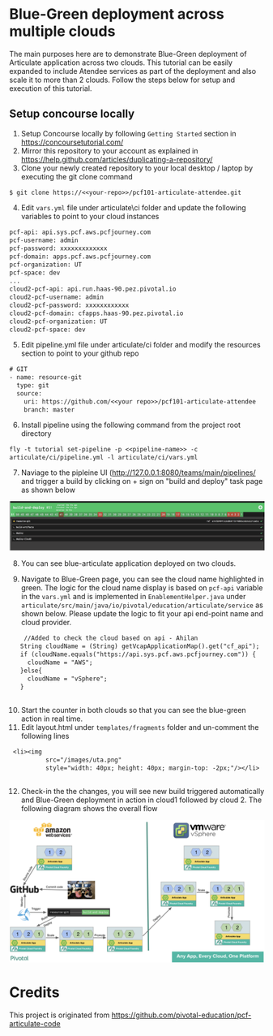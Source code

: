 
# Blue-Green deployment across multiple clouds

The main purposes here are to demonstrate Blue-Green deployment of Articulate application across two clouds. This tutorial can be easily expanded to include Atendee services as part of the deployment and also scale it to more than 2 clouds. Follow the steps below for setup and execution of this tutorial.

## Setup concourse locally

  1. Setup Concourse locally by following `Getting Started` section in https://concoursetutorial.com/ 
  2. Mirror this repository to your account as explained in https://help.github.com/articles/duplicating-a-repository/
  3. Clone your newly created repository to your local desktop / laptop by executing the git clone command

```
$ git clone https://<<your-repo>>/pcf101-articulate-attendee.git
```
  
 4. Edit `vars.yml` file under articulate\ci folder and update the following variables to point to your cloud instances

```
pcf-api: api.sys.pcf.aws.pcfjourney.com
pcf-username: admin
pcf-password: xxxxxxxxxxxxx
pcf-domain: apps.pcf.aws.pcfjourney.com
pcf-organization: UT
pcf-space: dev
...
cloud2-pcf-api: api.run.haas-90.pez.pivotal.io
cloud2-pcf-username: admin
cloud2-pcf-password: xxxxxxxxxxxx
cloud2-pcf-domain: cfapps.haas-90.pez.pivotal.io
cloud2-pcf-organization: UT
cloud2-pcf-space: dev

```
 5. Edit pipeline.yml file under articulate/ci folder and modify the resources section to point to your github repo
 
```
# GIT
- name: resource-git
  type: git
  source:
    uri: https://github.com/<<your repo>>/pcf101-articulate-attendee
    branch: master

```
 6. Install pipeline using the following command from the project root directory
 
```
fly -t tutorial set-pipeline -p <<pipeline-name>> -c articulate/ci/pipeline.yml -l articulate/ci/vars.yml

```

 7. Naviage to the pipleine UI (http://127.0.0.1:8080/teams/main/pipelines/<Pipeline-name> and trigger a build by clicking     on + sign on "build and deploy" task page as shown below
  
 ![Landing Page](misc/Buildpage.png)
 
  8. You can see blue-articulate application deployed on two clouds. 
  
  9. Navigate to Blue-Green page, you can see the cloud name highlighted in green. The logic for the cloud name display is 
     based on `pcf-api` variable in the `vars.yml` and is implemented in `EnablementHelper.java` under 
     `articulate/src/main/java/io/pivotal/education/articulate/service` as shown below. Please 
     update the logic to fit your api end-point name and cloud provider.
 
 ```
     //Added to check the cloud based on api - Ahilan
    String cloudName = (String) getVcapApplicationMap().get("cf_api");
    if (cloudName.equals("https://api.sys.pcf.aws.pcfjourney.com")) {
      cloudName = "AWS";
    }else{
      cloudName = "vSphere";
    }
    
 ```
  10. Start the counter in both clouds so that you can see the blue-green action in real time.
  11. Edit layout.html under `templates/fragments` folder and un-comment the following lines
  
```
 <li><img
          src="/images/uta.png"
          style="width: 40px; height: 40px; margin-top: -2px;"/></li>


```
  12. Check-in the the changes, you will see new build triggered automatically and Blue-Green deployment in action in 
      cloud1 followed by cloud 2. The following diagram shows the overall flow
      
     
![Landing Page](misc/Automation.png) 
     

 
# Credits

This project is originated from https://github.com/pivotal-education/pcf-articulate-code
